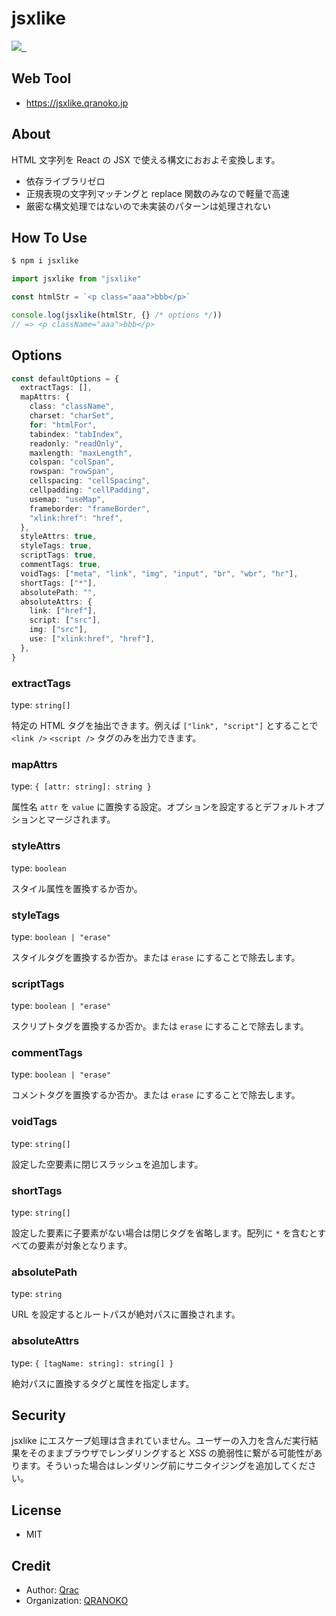 # jsxlike

<p>
  <a aria-label="Made by QRANOKO" href="https://qranoko.jp">
    <img src="https://img.shields.io/badge/MADE%20BY%20QRANOKO-212121.svg?style=for-the-badge&labelColor=212121">
  </a>
  <a aria-label="NPM version" href="https://www.npmjs.com/package/jsxlike">
    <img alt="" src="https://img.shields.io/npm/v/jsxlike.svg?style=for-the-badge&labelColor=212121">
  </a>
  <a aria-label="License" href="https://github.com/qrac/jsxlike/blob/main/LICENSE">
    <img alt="" src="https://img.shields.io/npm/l/jsxlike.svg?style=for-the-badge&labelColor=212121">
  </a>
</p>

## Web Tool

- https://jsxlike.qranoko.jp

## About

HTML 文字列を React の JSX で使える構文におおよそ変換します。

- 依存ライブラリゼロ
- 正規表現の文字列マッチングと replace 関数のみなので軽量で高速
- 厳密な構文処理ではないので未実装のパターンは処理されない

## How To Use

```sh
$ npm i jsxlike
```

```js
import jsxlike from "jsxlike"

const htmlStr = `<p class="aaa">bbb</p>`

console.log(jsxlike(htmlStr, {} /* options */))
// => <p className="aaa">bbb</p>
```

## Options

```ts
const defaultOptions = {
  extractTags: [],
  mapAttrs: {
    class: "className",
    charset: "charSet",
    for: "htmlFor",
    tabindex: "tabIndex",
    readonly: "readOnly",
    maxlength: "maxLength",
    colspan: "colSpan",
    rowspan: "rowSpan",
    cellspacing: "cellSpacing",
    cellpadding: "cellPadding",
    usemap: "useMap",
    frameborder: "frameBorder",
    "xlink:href": "href",
  },
  styleAttrs: true,
  styleTags: true,
  scriptTags: true,
  commentTags: true,
  voidTags: ["meta", "link", "img", "input", "br", "wbr", "hr"],
  shortTags: ["*"],
  absolutePath: "",
  absoluteAttrs: {
    link: ["href"],
    script: ["src"],
    img: ["src"],
    use: ["xlink:href", "href"],
  },
}
```

### extractTags

type: `string[]`

特定の HTML タグを抽出できます。例えば `["link", "script"]` とすることで `<link />` `<script />` タグのみを出力できます。

### mapAttrs

type: `{ [attr: string]: string }`

属性名 `attr` を `value` に置換する設定。オプションを設定するとデフォルトオプションとマージされます。

### styleAttrs

type: `boolean`

スタイル属性を置換するか否か。

### styleTags

type: `boolean | "erase"`

スタイルタグを置換するか否か。または `erase` にすることで除去します。

### scriptTags

type: `boolean | "erase"`

スクリプトタグを置換するか否か。または `erase` にすることで除去します。

### commentTags

type: `boolean | "erase"`

コメントタグを置換するか否か。または `erase` にすることで除去します。

### voidTags

type: `string[]`

設定した空要素に閉じスラッシュを追加します。

### shortTags

type: `string[]`

設定した要素に子要素がない場合は閉じタグを省略します。配列に `*` を含むとすべての要素が対象となります。

### absolutePath

type: `string`

URL を設定するとルートパスが絶対パスに置換されます。

### absoluteAttrs

type: `{ [tagName: string]: string[] }`

絶対パスに置換するタグと属性を指定します。

## Security

jsxlike にエスケープ処理は含まれていません。ユーザーの入力を含んだ実行結果をそのままブラウザでレンダリングすると XSS の脆弱性に繋がる可能性があります。そういった場合はレンダリング前にサニタイジングを追加してください。

## License

- MIT

## Credit

- Author: [Qrac](https://qrac.jp)
- Organization: [QRANOKO](https://qranoko.jp)
